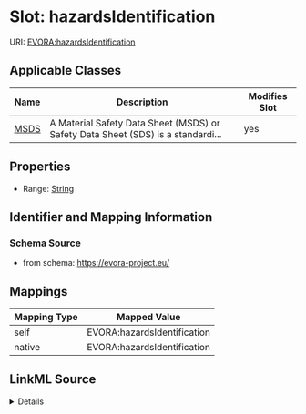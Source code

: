 

# Slot: hazardsIdentification



URI: [EVORA:hazardsIdentification](https://evora-project.eu/hazardsIdentification)



<!-- no inheritance hierarchy -->





## Applicable Classes

| Name | Description | Modifies Slot |
| --- | --- | --- |
| [MSDS](MSDS.md) | A Material Safety Data Sheet (MSDS) or Safety Data Sheet (SDS) is a standardi... |  yes  |







## Properties

* Range: [String](String.md)





## Identifier and Mapping Information







### Schema Source


* from schema: https://evora-project.eu/




## Mappings

| Mapping Type | Mapped Value |
| ---  | ---  |
| self | EVORA:hazardsIdentification |
| native | EVORA:hazardsIdentification |




## LinkML Source

<details>
```yaml
name: hazardsIdentification
from_schema: https://evora-project.eu/
rank: 1000
alias: hazardsIdentification
domain_of:
- MSDS
range: string

```
</details>